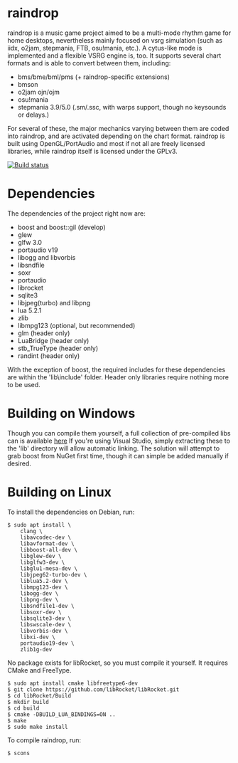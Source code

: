 raindrop
=====

raindrop is a music game project aimed to be a multi-mode rhythm game for home desktops, nevertheless mainly focused on vsrg simulation (such as iidx, o2jam, stepmania, FTB, osu!mania, etc.). 
A cytus-like mode is implemented and a flexible VSRG engine is, too. It supports several chart formats and is able to convert between them, including:

* bms/bme/bml/pms (+ raindrop-specific extensions)
* bmson
* o2jam ojn/ojm
* osu!mania
* stepmania 3.9/5.0 (.sm/.ssc, with warps support, though no keysounds or delays.)

For several of these, the major mechanics varying between them are coded into raindrop, and are activated depending on the chart format.
raindrop is built using OpenGL/PortAudio and most if not all are freely licensed libraries, while raindrop itself is licensed under the GPLv3.

[![Build status](https://ci.appveyor.com/api/projects/status/muhxwis6usx75hhn?svg=true)](https://ci.appveyor.com/project/zardoru/raindrop)


Dependencies
=====
The dependencies of the project right now are:

* boost and boost::gil (develop)
* glew
* glfw 3.0
* portaudio v19
* libogg and libvorbis
* libsndfile
* soxr
* portaudio
* librocket
* sqlite3
* libjpeg(turbo) and libpng
* lua 5.2.1
* zlib
* libmpg123 (optional, but recommended)
* glm (header only)
* LuaBridge (header only)
* stb_TrueType (header only)
* randint (header only)

With the exception of boost, the required includes for these dependencies are within the 'lib\include' folder.
Header only libraries require nothing more to be used.


Building on Windows
=====
Though you can compile them yourself, a full collection of pre-compiled libs can is available [here](https://www.dropbox.com/s/alkxtb2tozllaap/rdlib-09042017.7z?dl=0)
If you're using Visual Studio, simply extracting these to the 'lib' directory will allow automatic linking.
The solution will attempt to grab boost from NuGet first time, though it can simple be added manually if desired.


Building on Linux
=====
To install the dependencies on Debian, run:
```
$ sudo apt install \
	clang \
	libavcodec-dev \
	libavformat-dev \
	libboost-all-dev \
	libglew-dev \
	libglfw3-dev \
	libglu1-mesa-dev \
	libjpeg62-turbo-dev \
	liblua5.2-dev \
	libmpg123-dev \
	libogg-dev \
	libpng-dev \
	libsndfile1-dev \
	libsoxr-dev \
	libsqlite3-dev \
	libswscale-dev \
	libvorbis-dev \
	libxi-dev \
	portaudio19-dev \
	zlib1g-dev
```

No package exists for libRocket, so you must compile it yourself.
It requires CMake and FreeType.
```
$ sudo apt install cmake libfreetype6-dev
$ git clone https://github.com/libRocket/libRocket.git
$ cd libRocket/Build
$ mkdir build
$ cd build
$ cmake -DBUILD_LUA_BINDINGS=ON ..
$ make
$ sudo make install
```

To compile raindrop, run:
```
$ scons
```
